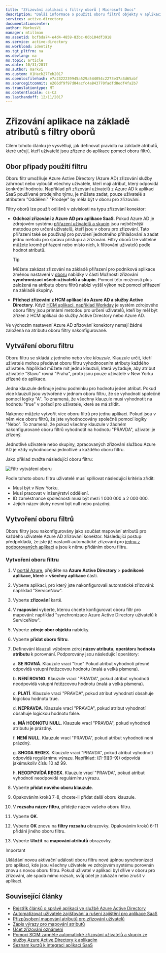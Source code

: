 ```yaml
---
title: "Zřizování aplikací s filtry oborů | Microsoft Docs"
description: "Další informace o použití oboru filtrů objekty v aplikacích, které podporují zřizování automatizované uživatelů z se zřídí, pokud objekt nemá splňují vaše podnikové požadavky."
services: active-directory
documentationcenter: 
author: MarkusVi
manager: mtillman
ms.assetid: bcfbda74-e4d4-4859-83bc-06b104df3918
ms.service: active-directory
ms.workload: identity
ms.tgt_pltfrm: na
ms.devlang: na
ms.topic: article
ms.date: 10/31/2017
ms.author: markvi
ms.custom: H1Hack27Feb2017
ms.openlocfilehash: e7a2322239945a529a544054c2273e37a3d65abf
ms.sourcegitcommit: e266df9f97d04acfc4a843770fadfd8edf4fa2b7
ms.translationtype: MT
ms.contentlocale: cs-CZ
ms.lasthandoff: 12/11/2017
---
```

# <a name="attribute-based-application-provisioning-with-scoping-filters"></a>Zřizování aplikace na základě atributů s filtry oborů
Cílem tohoto článku je vysvětlují, jak definovat pravidla na základě atributů, které určují, kteří uživatelé jsou zřízené do aplikace pomocí oboru filtrů.

## <a name="scoping-filter-use-cases"></a>Obor případy použití filtru

Oboru filtr umožňuje Azure Active Directory (Azure AD) zřizování služby zahrnout nebo vyloučit všechny uživatele, kteří mají atribut, který odpovídá konkrétní hodnotu. Například při zřizování uživatelů z Azure AD k aplikaci SaaS používané prodejního týmu, je můžete zadat, pouze uživatelé s atributem "Oddělení" "Prodeje" by měla být v oboru pro zřizování.

Filtry oborů lze použít odlišně v závislosti na typu zřizování konektor:

* **Odchozí zřizování z Azure AD pro aplikace SaaS**. Pokud Azure AD je zdrojovém systému [přiřazení uživatelů a skupin](active-directory-coreapps-assign-user-azure-portal.md) jsou nejběžnější metodou pro určení uživatelů, kteří jsou v oboru pro zřizování. Tato přiřazení také se používají pro povolení jednotného přihlašování a zadat jednu metodu pro správu přístupu a zřizování. Filtry oborů lze volitelně můžete kromě přiřazení nebo místo nich, k filtrování uživatelů podle hodnot atributů.

    >[!TIP]
    > Můžete zakázat zřizování na základě přiřazení pro podniková aplikace změnou nastavení v [oboru](active-directory-saas-app-provisioning.md#how-do-i-set-up-automatic-provisioning-to-an-application) nabídky v části Možnosti zřizování **synchronizaci všech uživatelů a skupin**. Pomocí této možnosti plus založená na atributu oboru filtrů nabízí vyšší výkon než pomocí přiřazení na základě skupiny.  

* **Příchozí zřizování z HCM aplikací do Azure AD a služby Active Directory**. Když [HCM aplikaci, například Workday](active-directory-saas-workday-tutorial.md) je systém zdrojového oboru filtry jsou primární metodou pro určení uživatelů, kteří by měl být zřízen z HCM aplikaci do služby Active Directory nebo Azure AD.

Ve výchozím nastavení Azure AD zřizování konektory nemají žádné založená na atributu oboru filtry nakonfigurované. 

## <a name="scoping-filter-construction"></a>Vytváření oboru filtru

Oboru filtru se skládá z jednoho nebo více *klauzule*. Klauzule určit, kteří uživatelé mohou předávat oboru filtru vyhodnocením atributy každého uživatele. Například můžete mít jednu klauzuli, která vyžaduje, aby atribut uživatele "Stavu" rovná "Praha", proto jsou pouze uživatelé v New Yorku zřízené do aplikace. 

Jedna klauzule definuje jednu podmínku pro hodnotu jeden atribut. Pokud více klauzulí jsou vytvořené v jednom oboru filtru, že se vyhodnotí společně pomocí logiky "A". To znamená, že všechny klauzule musí vyhodnotit na hodnotu "true" v pořadí pro uživatele, které se má zřídit.

Nakonec můžete vytvořit více oboru filtrů pro jednu aplikaci. Pokud jsou v něm více oboru filtrů, že jste vyhodnocovány společně pomocí logiky "Nebo". To znamená, že pokud všechny klauzule v žádném nakonfigurované oboru filtrů vyhodnotit na hodnotu "PRAVDA", uživatel je zřízený.

Jednotlivé uživatele nebo skupiny, zpracovaných zřizování službou Azure AD je vždy vyhodnocena jednotlivě u každého oboru filtru.

Jako příklad zvažte následující oboru filtru:

![Filtr vytváření oboru](./media/active-directory-saas-scoping-filters/scoping-filter.PNG) 

Podle tohoto oboru filtru uživatelé musí splňovat následující kritéria zřídit:

* Musí být v New Yorku.
* Musí pracovat v inženýrství oddělení.
* ID zaměstnance společnosti musí být mezi 1 000 000 a 2 000 000.
* Jejich název úlohy nesmí být null nebo prázdný.

## <a name="create-scoping-filters"></a>Vytvoření oboru filtrů
Oboru filtry jsou nakonfigurovány jako součást mapování atributů pro každého uživatele Azure AD zřizování konektor. Následující postup předpokládá, že jste již nastavili automatické zřizování pro [jednu z podporovaných aplikací](active-directory-saas-tutorial-list.md) a jsou k němu přidáním oboru filtru.

### <a name="create-a-scoping-filter"></a>Vytvoření oboru filtru
1. V [portál Azure](https://portal.azure.com), přejděte na **Azure Active Directory** > **podnikové aplikace, které** > **všechny aplikace** části.

2. Vyberte aplikaci, pro který jste nakonfigurovali automatické zřizování: například "ServiceNow".

3. Vyberte **zřizování** kartě.

4. V **mapování** vyberte, kterou chcete konfigurovat oboru filtr pro mapování: například "synchronizace Azure Active Directory uživatelů k ServiceNow".

5. Vyberte **zdroje obor objektu** nabídky.

6. Vyberte **přidat oboru filtru**.

7. Definování klauzuli výběrem zdroj **název atributu**, **operátor**a **hodnota atributu** k porovnání. Podporovány jsou následující operátory:

   a. **SE ROVNÁ**. Klauzule vrací "true" Pokud atribut vyhodnotí přesně odpovídá vstupní řetězcovou hodnotu (malá a velká písmena).

   b. **NENÍ ROVNO**. Klauzule vrací "PRAVDA", pokud atribut vyhodnotí neodpovídá vstupní řetězcovou hodnotu (malá a velká písmena).

   c. **PLATÍ**. Klauzule vrací "PRAVDA", pokud atribut vyhodnotí obsahuje logickou hodnotu true.

   d. **NEPRAVDA**. Klauzule vrací "PRAVDA", pokud atribut vyhodnotí obsahuje logickou hodnotu false.

   e. **MÁ HODNOTU NULL**. Klauzule vrací "PRAVDA", pokud vyhodnotí atributu je prázdný.

   f. **NENÍ NULL**. Klauzule vrací "PRAVDA", pokud atribut vyhodnotí není prázdný.

   g. **SHODA REGEX**. Klauzule vrací "PRAVDA", pokud atribut vyhodnotí odpovídá regulárnímu výrazu. Například: ([1-9][0-9]) odpovídá jakémukoliv číslu 10 až 99.

   h. **NEODPOVÍDÁ REGEX**. Klauzule vrací "PRAVDA", pokud atribut vyhodnotí neodpovídá regulárnímu výrazu.

8. Vyberte **přidat nového oboru klauzule**.

9. Opakováním kroků 7-8, chcete-li přidat další oboru klauzule.

10. V **rozsahu název filtru**, přidejte název vašeho oboru filtru.

11. Vyberte **OK**.

12. Vyberte **OK** znovu na **filtry rozsahu** obrazovky. Opakováním kroků 6-11 přidání jiného oboru filtru.

13. Vyberte **Uložit** na **mapování atributů** obrazovky. 

>[!IMPORTANT] 
> Ukládání novou aktivační události oboru filtru nové úplnou synchronizaci pro aplikaci, kde jsou všechny uživatele ve zdrojovém systému porovnán znovu s novou oboru filtru. Pokud uživatel v aplikaci byl dříve v oboru pro zřizování, ale spadá mimo rozsah, svůj účet je zakázán nebo zrušit v aplikaci.


## <a name="related-articles"></a>Související články
* [Rejstřík článků o správě aplikací ve službě Azure Active Directory](active-directory-apps-index.md)
* [Automatizovat uživatele zajišťování a rušení zajištění pro aplikace SaaS](active-directory-saas-app-provisioning.md)
* [Přizpůsobení mapování atributů pro zřizování uživatelů](active-directory-saas-customizing-attribute-mappings.md)
* [Zápis výrazy pro mapování atributů](active-directory-saas-writing-expressions-for-attribute-mappings.md)
* [Účet zřizování oznámení](active-directory-saas-account-provisioning-notifications.md)
* [Pomocí SCIM zapněte automatické zřizování uživatelů a skupin ze služby Azure Active Directory k aplikacím](active-directory-scim-provisioning.md)
* [Seznam kurzů k integraci aplikací SaaS](active-directory-saas-tutorial-list.md)

